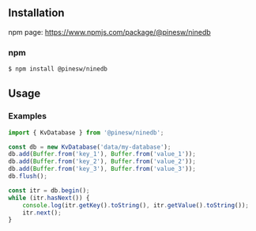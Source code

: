 ## Installation

npm page: https://www.npmjs.com/package/@pinesw/ninedb

### npm

```bash
$ npm install @pinesw/ninedb
```

## Usage

### Examples

```typescript
import { KvDatabase } from '@pinesw/ninedb';

const db = new KvDatabase('data/my-database');
db.add(Buffer.from('key_1'), Buffer.from('value_1'));
db.add(Buffer.from('key_2'), Buffer.from('value_2'));
db.add(Buffer.from('key_3'), Buffer.from('value_3'));
db.flush();

const itr = db.begin();
while (itr.hasNext()) {
    console.log(itr.getKey().toString(), itr.getValue().toString());
    itr.next();
}
```

